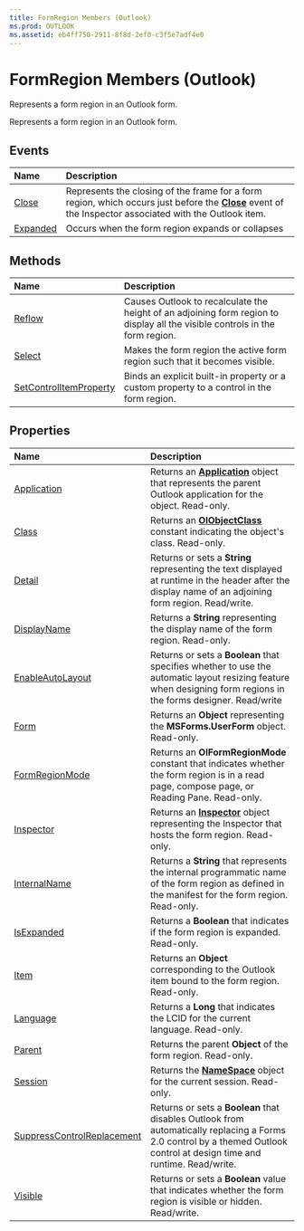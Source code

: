 ```yaml
---
title: FormRegion Members (Outlook)
ms.prod: OUTLOOK
ms.assetid: eb4ff750-2911-8f8d-2ef0-c3f5e7adf4e0
---
```



# FormRegion Members (Outlook)
Represents a form region in an Outlook form.

Represents a form region in an Outlook form.


## Events



|**Name**|**Description**|
|:-----|:-----|
|[Close](formregion-close-event-outlook.md)|Represents the closing of the frame for a form region, which occurs just before the  **[Close](inspector-close-event-outlook.md)** event of the Inspector associated with the Outlook item.|
|[Expanded](formregion-expanded-event-outlook.md)|Occurs when the form region expands or collapses|

## Methods



|**Name**|**Description**|
|:-----|:-----|
|[Reflow](formregion-reflow-method-outlook.md)|Causes Outlook to recalculate the height of an adjoining form region to display all the visible controls in the form region.|
|[Select](formregion-select-method-outlook.md)|Makes the form region the active form region such that it becomes visible.|
|[SetControlItemProperty](formregion-setcontrolitemproperty-method-outlook.md)|Binds an explicit built-in property or a custom property to a control in the form region.|

## Properties



|**Name**|**Description**|
|:-----|:-----|
|[Application](formregion-application-property-outlook.md)|Returns an  **[Application](application-object-outlook.md)** object that represents the parent Outlook application for the object. Read-only.|
|[Class](formregion-class-property-outlook.md)|Returns an  **[OlObjectClass](olobjectclass-enumeration-outlook.md)** constant indicating the object's class. Read-only.|
|[Detail](formregion-detail-property-outlook.md)|Returns or sets a  **String** representing the text displayed at runtime in the header after the display name of an adjoining form region. Read/write.|
|[DisplayName](formregion-displayname-property-outlook.md)|Returns a  **String** representing the display name of the form region. Read-only.|
|[EnableAutoLayout](formregion-enableautolayout-property-outlook.md)|Returns or sets a  **Boolean** that specifies whether to use the automatic layout resizing feature when designing form regions in the forms designer. Read/write|
|[Form](formregion-form-property-outlook.md)|Returns an  **Object** representing the **MSForms.UserForm** object. Read-only.|
|[FormRegionMode](formregion-formregionmode-property-outlook.md)|Returns an  **OlFormRegionMode** constant that indicates whether the form region is in a read page, compose page, or Reading Pane. Read-only.|
|[Inspector](formregion-inspector-property-outlook.md)|Returns an  **[Inspector](inspector-object-outlook.md)** object representing the Inspector that hosts the form region. Read-only.|
|[InternalName](formregion-internalname-property-outlook.md)|Returns a  **String** that represents the internal programmatic name of the form region as defined in the manifest for the form region. Read-only.|
|[IsExpanded](formregion-isexpanded-property-outlook.md)|Returns a  **Boolean** that indicates if the form region is expanded. Read-only.|
|[Item](formregion-item-property-outlook.md)|Returns an  **Object** corresponding to the Outlook item bound to the form region. Read-only.|
|[Language](formregion-language-property-outlook.md)|Returns a  **Long** that indicates the LCID for the current language. Read-only.|
|[Parent](formregion-parent-property-outlook.md)|Returns the parent  **Object** of the form region. Read-only.|
|[Session](formregion-session-property-outlook.md)|Returns the  **[NameSpace](namespace-object-outlook.md)** object for the current session. Read-only.|
|[SuppressControlReplacement](formregion-suppresscontrolreplacement-property-outlook.md)|Returns or sets a  **Boolean** that disables Outlook from automatically replacing a Forms 2.0 control by a themed Outlook control at design time and runtime. Read/write.|
|[Visible](formregion-visible-property-outlook.md)|Returns or sets a  **Boolean** value that indicates whether the form region is visible or hidden. Read/write.|

